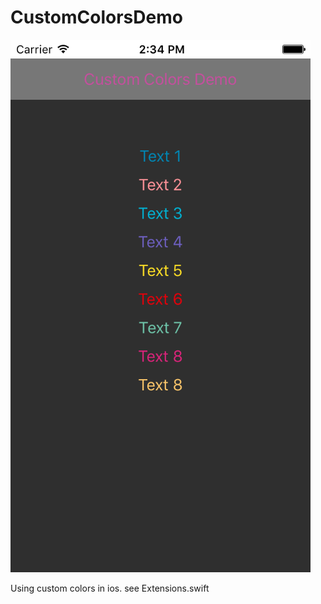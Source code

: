# CustomColorsDemo
![CustomColorsDemo](https://raw.githubusercontent.com/CharlesAE/CustomColorsDemo/master/colors.png "Colored Labels")


Using custom colors in ios. see Extensions.swift
